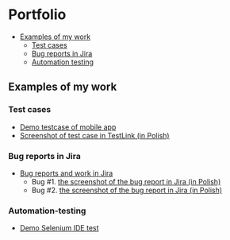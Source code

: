 # Portfolio

- [Examples of my work](#examples-of-my-work)
    * [Test cases](#test-cases)
    * [Bug reports in Jira](#bug-reports-in-jira)
    * [Automation testing](#automation-testing)



## Examples of my work

### Test cases
- [Demo testcase of mobile app](https://docs.google.com/spreadsheets/d/1Lt3Pu5WwYw0EVDGIfjpUg42AZhVfcagA3egjoZdfoGo/edit?usp=sharing) 
- [Screenshot of test case in TestLink (in Polish)](https://drive.google.com/file/d/1sma80W7elr-noMjoT8D55wB--HuibV9e/view?usp=sharing)

### Bug reports in Jira
* [Bug reports and work in Jira](#bug-reports-and-work-in-jira)
    - Bug #1.  [the screenshot of the bug report in Jira (in Polish)](https://drive.google.com/file/d/1VZRvN10YPg2abwmycoaoJ6l8h9UxaVDb/view?usp=sharing)
    - Bug #2. [the screenshot of the bug report in Jira (in Polish)](https://drive.google.com/file/d/1q2_sajpeX-86yV85TialJq-QOLKlK6Zv/view?usp=sharing)
      
### Automation-testing
- [Demo Selenium IDE test](https://drive.google.com/file/d/1pg3gTmGwKOLqqVuFTh9ySysczqWakPWr/view?usp=sharing)
      

    
